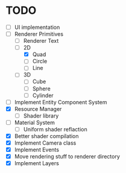 # TODO

- [ ] UI implementation
- [ ] Renderer Primitives
  - [ ] Renderer Text
  - [ ] 2D
    - [x] Quad
    - [ ] Circle
    - [ ] Line
  - [ ] 3D
    - [ ] Cube
    - [ ] Sphere
    - [ ] Cylinder
- [ ] Implement Entity Component System
- [x] Resource Manager
  - [ ] Shader library
- [ ] Material System
  - [ ] Uniform shader reflaction
- [x] Better shader compilation
- [x] Implement Camera class
- [x] Implement Events
- [x] Move rendering stuff to renderer directory
- [x] Implement Layers
